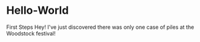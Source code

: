 # Hello-World
First Steps
Hey!
I've just discovered there was only one case of piles at the Woodstock festival!
